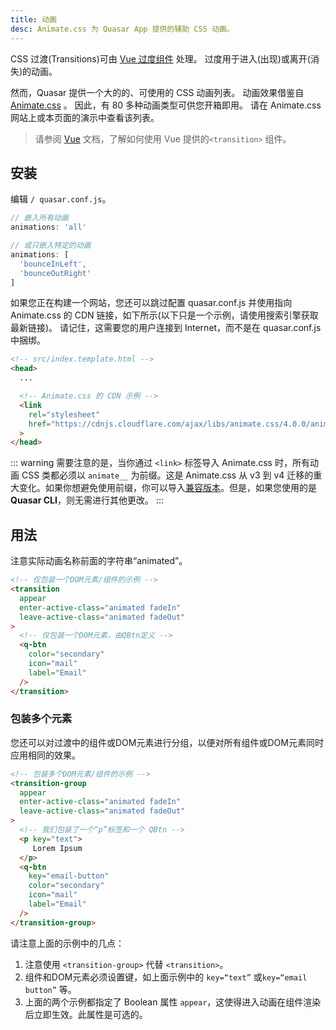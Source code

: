 ```yaml
---
title: 动画
desc: Animate.css 为 Quasar App 提供的辅助 CSS 动画。
---
```


CSS 过渡(Transitions)可由 [Vue 过度组件](https://v3.vuejs.org/guide/transitions-overview.html) 处理。 过度用于进入(出现)或离开(消失)的动画。

然而，Quasar 提供一个大的的、可使用的 CSS 动画列表。 动画效果借鉴自 [Animate.css](https://animate.style/) 。 因此，有 80 多种动画类型可供您开箱即用。 请在 Animate.css 网站上或本页面的演示中查看该列表。

> 请参阅 [Vue](https:/v3.vuejs.org/api/built-in-components.html#transition) 文档，了解如何使用 Vue 提供的`<transition>` 组件。

## 安装
编辑 `/ quasar.conf.js`。
```js
// 嵌入所有动画
animations: 'all'

// 或只嵌入特定的动画
animations: [
  'bounceInLeft',
  'bounceOutRight'
]
```

如果您正在构建一个网站，您还可以跳过配置 quasar.conf.js 并使用指向 Animate.css 的 CDN 链接，如下所示(以下只是一个示例，请使用搜索引擎获取最新链接)。 请记住，这需要您的用户连接到 Internet，而不是在 quasar.conf.js 中捆绑。

```html
<!-- src/index.template.html -->
<head>
  ...

  <!-- Animate.css 的 CDN 示例 -->
  <link
    rel="stylesheet"
    href="https://cdnjs.cloudflare.com/ajax/libs/animate.css/4.0.0/animate.min.css"
  >
</head>
```

::: warning
需要注意的是，当你通过 `<link>` 标签导入 Animate.css 时，所有动画 CSS 类都必须以 `animate__` 为前缀。这是 Animate.css 从 v3 到 v4 迁移的重大变化。如果你想避免使用前缀，你可以导入[兼容版本](https://animate.style/#migration)。但是，如果您使用的是 **Quasar CLI**，则无需进行其他更改。
:::

## 用法
注意实际动画名称前面的字符串“animated”。

```html
<!-- 仅包装一个DOM元素/组件的示例 -->
<transition
  appear
  enter-active-class="animated fadeIn"
  leave-active-class="animated fadeOut"
>
  <!-- 仅包装一个DOM元素，由QBtn定义 -->
  <q-btn
    color="secondary"
    icon="mail"
    label="Email"
  />
</transition>
```

### 包装多个元素
您还可以对过渡中的组件或DOM元素进行分组，以便对所有组件或DOM元素同时应用相同的效果。

```html
<!-- 包装多个DOM元素/组件的示例 -->
<transition-group
  appear
  enter-active-class="animated fadeIn"
  leave-active-class="animated fadeOut"
>
  <!-- 我们包装了一个“p”标签和一个 QBtn -->
  <p key="text">
     Lorem Ipsum
  </p>
  <q-btn
    key="email-button"
    color="secondary"
    icon="mail"
    label="Email"
  />
</transition-group>
```

请注意上面的示例中的几点：

1. 注意使用 `<transition-group>` 代替 `<transition>`。
2. 组件和DOM元素必须设置键，如上面示例中的 `key=“text”` 或`key=“email button”` 等。
3. 上面的两个示例都指定了 Boolean 属性 `appear`，这使得进入动画在组件渲染后立即生效。此属性是可选的。

